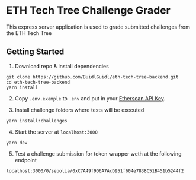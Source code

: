 # ETH Tech Tree Challenge Grader

This express server application is used to grade submitted challenges from the ETH Tech Tree

## Getting Started

1. Download repo & install dependencies

```
git clone https://github.com/BuidlGuidl/eth-tech-tree-backend.git
cd eth-tech-tree-backend
yarn install
```

2. Copy `.env.example` to `.env` and put in your [Etherscan API Key](https://etherscan.io/apis).

3. Install challenge folders where tests will be executed

```
yarn install:challenges
```

4. Start the server at `localhost:3000`

```
yarn dev
```

5. Test a challenge submission for token wrapper weth at the following endpoint

```
localhost:3000/0/sepolia/0xC7A49f9D6A7AcD951f604e7838C51B451b5244f2
```

